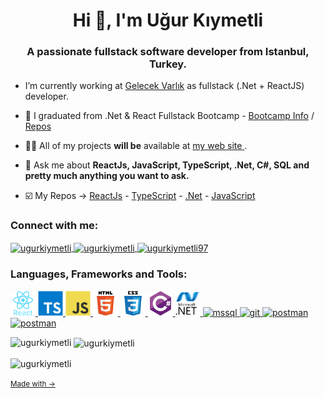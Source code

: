 <h1 align="center">Hi 👋, I'm Uğur Kıymetli</h1>
<h3 align="center">A passionate fullstack software developer from Istanbul, Turkey.</h3>

- I’m currently working at [Gelecek Varlık](https://www.linkedin.com/company/g%C3%BCven-varlik-y%C3%B6netim-a.%C5%9F/about/) as fullstack (.Net + ReactJS) developer.

- 🔭 I graduated from .Net & React Fullstack Bootcamp - [Bootcamp Info](https://www.patika.dev/bootcamp/gelecek-varlik-fullstack-bootcamp) / [Repos](https://github.com/stars/ugurkiymetli/lists/gelecekvarl%C4%B1k-fullstack-bootcamp)

<!-- - 🌱 I’m currently learning **Javascript - React - .Net Core** -->

<!-- - 👯 I’m looking to collaborate on [React projects.](https://github.com/users/ugurkiymetli/projects/1)  -->

<!-- - 🤝 I’m looking for help with **learning .Net + React** -->

- 👨‍💻 All of my projects **will be** available at <a href="https://ugurkiymetli.com/" target="blank"> my web site </a>.

- 💬 Ask me about **ReactJs, JavaScript, TypeScript, .Net, C#, SQL and pretty much anything you want to ask.**
- ☑️ My Repos -> [ReactJs](https://github.com/stars/ugurkiymetli/lists/react) - [TypeScript](https://github.com/stars/ugurkiymetli/lists/typescript) - [.Net](https://github.com/stars/ugurkiymetli/lists/dotnet) - [JavaScript](https://github.com/stars/ugurkiymetli/lists/javascript)
<h3 align="left">
  Connect with me:
</h3>
  <a href="https://twitter.com/ugurkiymetli" target="blank">
    <img align="center" src="https://raw.githubusercontent.com/rahuldkjain/github-profile-readme-generator/master/src/images/icons/Social/twitter.svg" alt="ugurkiymetli" height="30" width="40" />
  </a>
<a href="https://linkedin.com/in/ugurkiymetli" target="blank">
  <img align="center" src="https://raw.githubusercontent.com/rahuldkjain/github-profile-readme-generator/master/src/images/icons/Social/linked-in-alt.svg" alt="ugurkiymetli" height="30" width="40" />
  </a>
  <a href="https://www.hackerrank.com/ugurkiymetli97" target="blank">
    <img align="center" src="https://raw.githubusercontent.com/rahuldkjain/github-profile-readme-generator/master/src/images/icons/Social/hackerrank.svg" alt="ugurkiymetli97" height="30" width="40" />
  </a>
  
  <!---<a href="https://app.patika.dev/ugurkiymetli" target="blank">
    <img align="center" src="https://uploads-ssl.webflow.com/6097e0eca1e87557da031fef/609859a191abe5d64b17fed3_Patika%20logo-p-500.png" alt="ugurkiymetli" height="40" width="40"/>
  </a>--->

<h3 align="left">
  Languages, Frameworks and Tools:
</h3>
<p align="left"> 
  <!-- React -->
  <a href="https://reactjs.org/" target="_blank"> 
    <img src="https://raw.githubusercontent.com/devicons/devicon/master/icons/react/react-original-wordmark.svg" alt="react" width="40" height="40"/> 
  </a> 

  <!-- Typescript -->
  <a href="https://www.typescriptlang.org/" target="_blank"> 
    <img src="https://raw.githubusercontent.com/devicons/devicon/master/icons/typescript/typescript-original.svg" alt="typescript" width="40" height="40"/>   
  </a>

  <!-- Javascript -->
  <a href="https://developer.mozilla.org/en-US/docs/Web/JavaScript" target="_blank"> 
    <img src="https://raw.githubusercontent.com/devicons/devicon/master/icons/javascript/javascript-original.svg" alt="javascript" width="40" height="40"/>   
  </a>
  
  <!-- HTML5 -->
  <a href="https://www.w3.org/html/" target="_blank"> 
    <img src="https://raw.githubusercontent.com/devicons/devicon/master/icons/html5/html5-original-wordmark.svg" alt="html5" width="40" height="40"/> 
  </a>

  <!--CSS3--->
  <a href="https://www.w3schools.com/css/" target="_blank" rel="noreferrer"> 
    <img src="https://raw.githubusercontent.com/devicons/devicon/master/icons/css3/css3-original-wordmark.svg" alt="css3" width="40" height="40"/> 
  </a>
  
  
  <!--C#-->
  <a href="https://www.w3schools.com/cs/" target="_blank"> 
    <img src="https://raw.githubusercontent.com/devicons/devicon/master/icons/csharp/csharp-original.svg" alt="csharp" width="40" height="40"/> 
  </a>  
  
  <!-- .Net Core-->
  <a href="https://dotnet.microsoft.com/" target="_blank"> 
    <img src="https://raw.githubusercontent.com/devicons/devicon/master/icons/dot-net/dot-net-original-wordmark.svg" alt="dotnet" width="40" height="40"/>  
  </a>

  <!-- MS SQL Server -->
  <a href="https://www.microsoft.com/en-us/sql-server" target="_blank" rel="noreferrer"> 
    <img src="https://www.svgrepo.com/show/303229/microsoft-sql-server-logo.svg" alt="mssql" width="40" height="40"/>
  </a>

  <!-- Git -->
  <a href="https://git-scm.com/" target="_blank"> 
    <img src="https://www.vectorlogo.zone/logos/git-scm/git-scm-icon.svg" alt="git" width="40" height="40"/> 
  </a>

  <!-- Postman -->
  <a href="https://postman.com" target="_blank" rel="noreferrer"> 
    <img src="https://www.vectorlogo.zone/logos/getpostman/getpostman-icon.svg" alt="postman" width="40" height="40"/> 
  </a>

  <!-- ChatGPT -->
  <a href="https://chat.openai.com/" target="_blank" rel="noreferrer"> 
    <img src="https://upload.wikimedia.org/wikipedia/commons/thumb/0/04/ChatGPT_logo.svg/1024px-ChatGPT_logo.svg.png?20230318122128" alt="postman" width="40" height="40"/> 
  </a>

</p>

<!-- Most Used Languages -->
<p><img align="left" src="https://github-readme-stats.vercel.app/api/top-langs?username=ugurkiymetli&show_icons=true&theme=tokyonight&locale=en&layout=compact" alt="ugurkiymetli" /></p>
<!-- Github Stats -->

<p>&nbsp;<img align="center" src="https://github-readme-stats.vercel.app/api?username=ugurkiymetli&show_icons=true&theme=tokyonight&locale=en" alt="ugurkiymetli" /></p>

<!-- Contrubutions Streak -->
<p><img align="center" src="https://github-readme-streak-stats.herokuapp.com/?user=ugurkiymetli&theme=dark" alt="ugurkiymetli" /></p>

<!-- Github Profile Trophies  -->
<!--  <p align="left"> <a href="https://github.com/ryo-ma/github-profile-trophy"><img src="https://github-profile-trophy.vercel.app/?username=ugurkiymetli" alt="ugurkiymetli" /></a> </p>
 -->

<small>
<a href="https://rahuldkjain.github.io/gh-profile-readme-generator">Made with -><a/>
</small>
